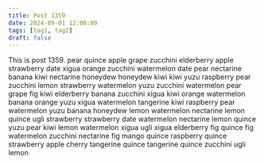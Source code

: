 ```yaml
---
title: Post 1359
date: 2024-09-01 12:00:00
tags: [tag1, tag2]
draft: false
---
```

This is post 1359.
pear
quince
apple
grape
zucchini
elderberry
apple
strawberry
date
xigua
orange
zucchini
watermelon
date
pear
nectarine
banana
kiwi
nectarine
honeydew
honeydew
kiwi
kiwi
yuzu
raspberry
pear
zucchini
lemon
strawberry
watermelon
yuzu
zucchini
watermelon
pear
grape
fig
kiwi
elderberry
banana
zucchini
xigua
kiwi
orange
watermelon
banana
orange
yuzu
xigua
watermelon
tangerine
kiwi
raspberry
pear
watermelon
yuzu
banana
honeydew
lemon
watermelon
nectarine
lemon
quince
ugli
strawberry
strawberry
date
watermelon
nectarine
lemon
quince
yuzu
pear
kiwi
lemon
watermelon
xigua
ugli
xigua
elderberry
fig
quince
fig
watermelon
zucchini
nectarine
fig
mango
quince
raspberry
quince
strawberry
apple
cherry
tangerine
quince
tangerine
quince
zucchini
ugli
lemon
